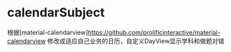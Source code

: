 # calendarSubject
  根据[material-calendarview]https://github.com/prolificinteractive/material-calendarview 修改成适应自己业务的日历，自定义DayView显示学科和做题对错